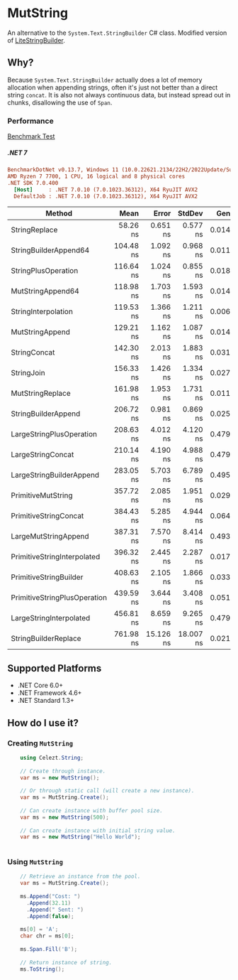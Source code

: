 # MutString
An alternative to the `System.Text.StringBuilder` C# class. Modified version of [LiteStringBuilder](https://github.com/justinamiller/LiteStringBuilder).

## Why?
Because `System.Text.StringBuilder` actually does a lot of memory allocation when appending strings, often it's just not better than a direct string `concat`. It is also not always continuous data, but instead spread out in chunks, disallowing the use of `Span`.

### Performance
[Benchmark Test](https://github.com/Celezt/MutString/blob/main/perf/Benchmark.NET/MutStringBenchmark.cs)

##### .NET 7
``` ini
BenchmarkDotNet v0.13.7, Windows 11 (10.0.22621.2134/22H2/2022Update/SunValley2)
AMD Ryzen 7 7700, 1 CPU, 16 logical and 8 physical cores
.NET SDK 7.0.400
  [Host]     : .NET 7.0.10 (7.0.1023.36312), X64 RyuJIT AVX2
  DefaultJob : .NET 7.0.10 (7.0.1023.36312), X64 RyuJIT AVX2
```

|                      Method |      Mean |     Error |    StdDev |   Gen0 |   Gen1 | Allocated |
|---------------------------- |----------:|----------:|----------:|-------:|-------:|----------:|
|               StringReplace |  58.26 ns |  0.651 ns |  0.577 ns | 0.0143 |      - |     240 B |
|       StringBuilderAppend64 | 104.48 ns |  1.092 ns |  0.968 ns | 0.0119 |      - |     200 B |
|         StringPlusOperation | 116.64 ns |  1.024 ns |  0.855 ns | 0.0181 |      - |     304 B |
|           MutStringAppend64 | 118.98 ns |  1.703 ns |  1.593 ns | 0.0143 |      - |     240 B |
|         StringInterpolation | 119.53 ns |  1.366 ns |  1.211 ns | 0.0067 |      - |     112 B |
|             MutStringAppend | 129.21 ns |  1.162 ns |  1.087 ns | 0.0143 |      - |     240 B |
|                StringConcat | 142.30 ns |  2.013 ns |  1.883 ns | 0.0315 |      - |     528 B |
|                  StringJoin | 156.33 ns |  1.426 ns |  1.334 ns | 0.0272 |      - |     456 B |
|            MutStringReplace | 161.98 ns |  1.953 ns |  1.731 ns | 0.0110 |      - |     184 B |
|         StringBuilderAppend | 206.72 ns |  0.981 ns |  0.869 ns | 0.0257 |      - |     432 B |
|    LargeStringPlusOperation | 208.63 ns |  4.012 ns |  4.120 ns | 0.4795 |      - |    8024 B |
|           LargeStringConcat | 210.14 ns |  4.190 ns |  4.988 ns | 0.4795 |      - |    8024 B |
|    LargeStringBuilderAppend | 283.05 ns |  5.703 ns |  6.789 ns | 0.4959 | 0.0153 |    8296 B |
|          PrimitiveMutString | 357.72 ns |  2.085 ns |  1.951 ns | 0.0296 |      - |     496 B |
|       PrimitiveStringConcat | 384.43 ns |  5.285 ns |  4.944 ns | 0.0648 |      - |    1088 B |
|        LargeMutStringAppend | 387.31 ns |  7.570 ns |  8.414 ns | 0.4935 |      - |    8248 B |
| PrimitiveStringInterpolated | 396.32 ns |  2.445 ns |  2.287 ns | 0.0172 |      - |     288 B |
|      PrimitiveStringBuilder | 408.63 ns |  2.105 ns |  1.866 ns | 0.0334 |      - |     560 B |
|PrimitiveStringPlusOperation | 439.59 ns |  3.644 ns |  3.408 ns | 0.0515 |      - |     864 B |
|     LargeStringInterpolated | 456.81 ns |  8.659 ns |  9.265 ns | 0.4792 |      - |    8024 B |
|        StringBuilderReplace | 761.98 ns | 15.126 ns | 18.007 ns | 0.0219 |      - |     368 B |

## Supported Platforms

* .NET Core 6.0+
* .NET Framework 4.6+
* .NET Standard 1.3+

## How do I use it?
### Creating `MutString`

```C#
    using Celezt.String;
    
    // Create through instance.
    var ms = new MutString();
    
    // Or through static call (will create a new instance).
    var ms = MutString.Create();
    
    // Can create instance with buffer pool size.
    var ms = new MutString(500);
    
    // Can create instance with initial string value.
    var ms = new MutString("Hello World");
    
```

### Using `MutString`

```C#
    // Retrieve an instance from the pool.
    var ms = MutString.Create();
    
    ms.Append("Cost: ")
      .Append(32.11)
      .Append(" Sent: ")
      .Append(false);
	
    ms[0] = 'A';
    char chr = ms[0];
	
    ms.Span.Fill('B');
    
    // Return instance of string.
    ms.ToString();
```
